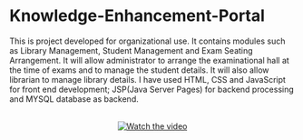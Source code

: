 # Knowledge-Enhancement-Portal
This is project developed for organizational use. It contains modules such as Library Management, Student Management and Exam Seating Arrangement. It will allow administrator to arrange the examinational hall at the time of exams and to manage the student details. It will also allow librarian to manage library details. I have used HTML, CSS and JavaScript for front end development; JSP(Java Server Pages) for backend processing and MYSQL database as backend.<br/><br/><center>
[![Watch the video](https://img.youtube.com/vi/Q3z-0gBtrmg/maxresdefault.jpg)](https://youtu.be/Q3z-0gBtrmg)</center>
